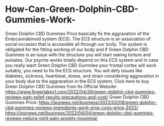 # How-Can-Green-Dolphin-CBD-Gummies-Work-
Green Dolphin CBD Gummies Price basically fix the aggravation of the Endocannabinoid system (ECS). The ECS structure is an association of social occasion that is accessible all through our body. The system is obligated for the fitting working of our body and if Green Dolphin CBD Gummies is an issue with the structure you will start seeing torture and pulsates. Our psyche works totally depend on this ECS system and in case you really want Green Dolphin CBD Gummies your frontal cortex will work suitably, you need to fix the ECS structure. You will defy issues like diabetes, sickness, heartbeat, stress, and strain considering aggravation in your body due to the aggravation in the ECS system. Click here to buy Green Dolphin CBD Gummies from Its Official Website: https://www.fingerlakes1.com/2022/04/26/green-dolphin-cbd-gummies-reviews-pain-relief-results-precautions-and-cost/  Green Dolphin CBD Gummies Price: https://ipsnews.net/business/2022/02/08/green-dolphin-cbd-gummies-reviews-ingredients-work-pros-cons-price-2022/  https://ipsnews.net/business/2022/04/04/green-dolphin-cbd-gummies-reviews-reduce-joint-pain-anxiety-insomnia/

